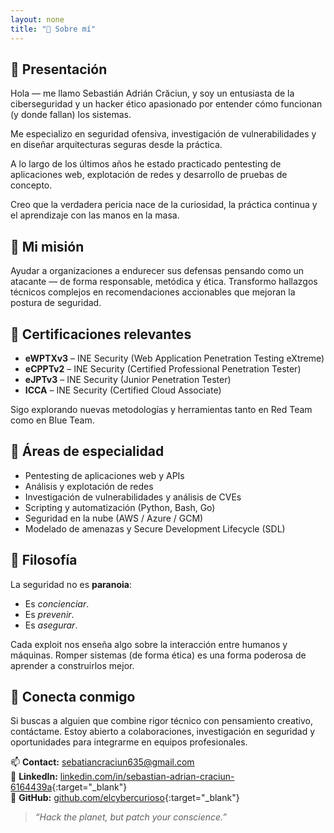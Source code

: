 ```yaml
---
layout: none
title: "👾 Sobre mí"
---
```


## 👋​ Presentación

Hola — me llamo Sebastián Adrián Crăciun, y soy un entusiasta de la ciberseguridad y un hacker ético apasionado por entender cómo funcionan (y donde fallan) los sistemas.

Me especializo en seguridad ofensiva, investigación de vulnerabilidades y en diseñar arquitecturas seguras desde la práctica.

A lo largo de los últimos años he estado practicado pentesting de aplicaciones web, explotación de redes y desarrollo de pruebas de concepto.

Creo que la verdadera pericia nace de la curiosidad, la práctica continua y el aprendizaje con las manos en la masa.

## 🎯 Mi misión

Ayudar a organizaciones a endurecer sus defensas pensando como un atacante — de forma responsable, metódica y ética. Transformo hallazgos técnicos complejos en recomendaciones accionables que mejoran la postura de seguridad.


## 🧠 Certificaciones relevantes

- **eWPTXv3** – INE Security (Web Application Penetration Testing eXtreme)  
- **eCPPTv2** – INE Security (Certified Professional Penetration Tester)  
- **eJPTv3** – INE Security (Junior Penetration Tester)  
- **ICCA** – INE Security (Certified Cloud Associate)  

Sigo explorando nuevas metodologías y herramientas tanto en Red Team como en Blue Team.

## 🧰 Áreas de especialidad

- Pentesting de aplicaciones web y APIs
- Análisis y explotación de redes
- Investigación de vulnerabilidades y análisis de CVEs
- Scripting y automatización (Python, Bash, Go)
- Seguridad en la nube (AWS / Azure / GCM)
- Modelado de amenazas y Secure Development Lifecycle (SDL)

## 💬 Filosofía

La seguridad no es **paranoia**: 
- Es _concienciar_.
- Es _prevenir_.
- Es _asegurar_.

Cada exploit nos enseña algo sobre la interacción entre humanos y máquinas.
Romper sistemas (de forma ética) es una forma poderosa de aprender a construirlos mejor.

## 🔗 Conecta conmigo

Si buscas a alguien que combine rigor técnico con pensamiento creativo, contáctame. 
Estoy abierto a colaboraciones, investigación en seguridad y oportunidades para integrarme en equipos profesionales.

📫 **Contact:** sebatiancraciun635@gmail.com  
💼 **LinkedIn:** [linkedin.com/in/sebastian-adrian-craciun-6164439a](https://linkedin.com/in/sebastian-adrian-craciun-6164439a){:target="_blank"}  
🐙 **GitHub:** [github.com/elcybercurioso](https://github.com/elcybercurioso){:target="_blank"}

>*“Hack the planet, but patch your conscience.”*